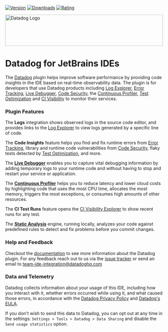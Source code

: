 <!-- https://docs.github.com/en/github/writing-on-github/getting-started-with-writing-and-formatting-on-github/basic-writing-and-formatting-syntax#specifying-the-theme-an-image-is-shown-to -->
[![Version](https://img.shields.io/jetbrains/plugin/v/19495)](https://plugins.jetbrains.com/plugin/19495-datadog) [![Downloads](https://img.shields.io/jetbrains/plugin/d/19495)](https://plugins.jetbrains.com/plugin/19495-datadog) [![Rating](https://img.shields.io/jetbrains/plugin/r/rating/19495)](https://plugins.jetbrains.com/plugin/19495-datadog)

<picture>
  <source media="(prefers-color-scheme: dark)" srcset=".github/images/dd_logo_h_white.svg?raw=true" width="100%" height="100" alt="Datadog Logo">
  <img src=".github/images/dd_logo_h_rgb.svg?raw=true" width="100%" height="100" alt="Datadog Logo">
</picture>

# Datadog for JetBrains IDEs

The [Datadog](https://www.datadoghq.com/) plugin helps improve software performance by providing code insights in the IDE
based on real-time observability data.  The plugin is for developers that use Datadog products including 
[Log Explorer](https://docs.datadoghq.com/logs/explorer/), [Error Tracking](https://docs.datadoghq.com/tracing/error_tracking/), [Live Debugger](https://docs.datadoghq.com/tracing/live_debugger/), [Code Security](https://docs.datadoghq.com/security/code_security/), the [Continuous Profiler](https://docs.datadoghq.com/profiler/), [Test Optimization](https://docs.datadoghq.com/tests/) and [CI Visibility](https://docs.datadoghq.com/continuous_integration/) to monitor their services.

### Plugin Features

The **Logs** integration shows observed logs in the source code editor,
and provides links to the [Log Explorer](https://docs.datadoghq.com/logs/explorer/) to view logs generated by a specific line of code.

The **Code Insights** feature helps you find and fix runtime errors from [Error Tracking](https://docs.datadoghq.com/tracing/error_tracking/), library and runtime code vulnerabilities from [Code Security](https://docs.datadoghq.com/security/code_security/), flaky tests detected by [Test Optimization](https://docs.datadoghq.com/tests/), and more.

The **[Live Debugger](https://docs.datadoghq.com/developers/ide_plugins/idea/live_debugger/)** enables you to capture vital debugging information by adding temporary logs to your runtime code and without having to stop and restart your service or application.

The **[Continuous Profiler](https://docs.datadoghq.com/developers/ide_plugins/idea/continuous_profiler)** helps you to reduce latency and lower cloud costs by highlighting code that uses the most CPU time, allocates the most memory, triggers the most exceptions, or consumes high amounts of other resources.

The **CI Test Runs** feature opens the [CI Visibility Explorer](https://docs.datadoghq.com/continuous_integration/explorer) to show recent runs for any test.

The **[Static Analysis](https://docs.datadoghq.com/security/code_security/static_analysis/)** engine, running locally, analyzes your code against predefined rules to detect and
fix problems before you commit changes.

### Help and Feedback
Checkout the [documentation](https://docs.datadoghq.com/developers/ide_integrations/idea/) to see more information about the
Datadog plugin. For any feedback reach out to us via the [issue tracker](https://github.com/DataDog/datadog-for-intellij-platform/issues) or send an email to team-ide-integration@datadoghq.com

### Data and Telemetry
Datadog collects information about your usage of this IDE, including how you interact with it, whether errors occurred while using it, and what caused those errors, in accordance with the [Datadog Privacy Policy](https://www.datadoghq.com/legal/privacy/) and [Datadog's EULA](https://www.datadoghq.com/legal/eula/).

If you don't wish to send this data to Datadog, you can opt out at any time in the settings: `Settings > Tools > Datadog > Data Sharing` and disable the `Send usage statistics` option.
